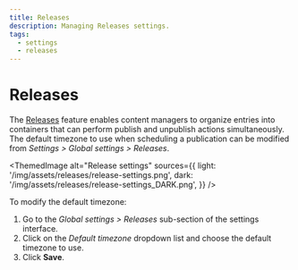 ```yaml
---
title: Releases
description: Managing Releases settings.
tags:
  - settings
  - releases
---
```


# Releases
<GrowthBadge /> <EnterpriseBadge />

The [Releases](/user-docs/releases/introduction) feature enables content managers to organize entries into containers that can perform publish and unpublish actions simultaneously. The default timezone to use when scheduling a publication can be modified from <Icon name="gear-six" /> *Settings > Global settings > Releases*.

<!-- TODO: update screenshots and a dark mode one when I can actually test the feature -->
<ThemedImage
  alt="Release settings"
  sources={{
    light: '/img/assets/releases/release-settings.png',
    dark: '/img/assets/releases/release-settings_DARK.png',
  }}
/>

To modify the default timezone:

1. Go to the *Global settings > Releases* sub-section of the settings interface.
2. Click on the _Default timezone_ dropdown list and choose the default timezone to use.
3. Click **Save**.
